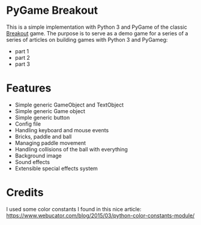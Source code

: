 # PyGame Breakout

This is a simple implementation with Python 3 and PyGame of the classic [Breakout]() game. The purpose is to serve as a demo game for a
series of a series of articles on building games with Python 3 and PyGameg:

- part 1
- part 2
- part 3

# Features

- Simple generic GameObject and TextObject
- Simple generic Game object
- Simple generic button
- Config file
- Handling keyboard and mouse events
- Bricks, paddle and ball
- Managing paddle movement
- Handling collisions of the ball with everything
- Background image
- Sound effects
- Extensible special effects system

# Credits

I used some color constants I found in this nice article: https://www.webucator.com/blog/2015/03/python-color-constants-module/
